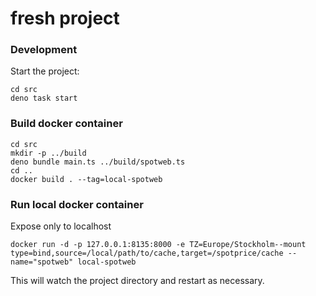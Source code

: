 # fresh project

### Development

Start the project:

```
cd src
deno task start
```

### Build docker container

```
cd src
mkdir -p ../build
deno bundle main.ts ../build/spotweb.ts
cd ..
docker build . --tag=local-spotweb
```

### Run local docker container

Expose only to localhost

```
docker run -d -p 127.0.0.1:8135:8000 -e TZ=Europe/Stockholm--mount type=bind,source=/local/path/to/cache,target=/spotprice/cache --name="spotweb" local-spotweb
```

This will watch the project directory and restart as necessary.
